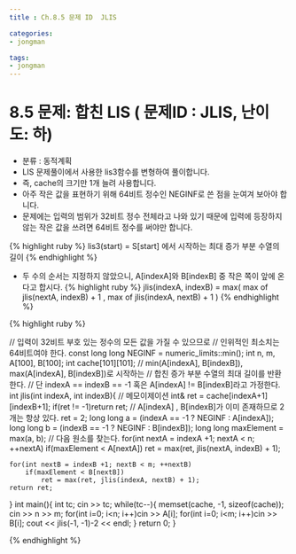 ```yaml
---
title : Ch.8.5 문제 ID  JLIS

categories:
- jongman

tags:
- jongman
---
```


# 8.5 문제: 합친 LIS ( 문제ID : JLIS, 난이도: 하)
[algo]: <https://algospot.com/judge/problem/read/JLIS>
- 분류 : 동적계획
- LIS 문제풀이에서 사용한 lis3함수를 변형하여 풀이합니다.
- 즉, cache의 크기만 1개 늘려 사용합니다.
- 아주 작은 값을 표현하기 위해 64비트 정수인 NEGINF로 쓴 점을 눈여겨 보아야 합니다.
- 문제에는 입력의 범위가 32비트 정수 전체라고 나와 있기 때문에 입력에 등장하지 않는 작은 값을 쓰려면
  64비트 정수를 써야만 합니다.

{% highlight ruby %}
lis3(start) = S[start] 에서 시작하는 최대 증가 부분 수열의 길이
{% endhighlight %}

- 두 수의 순서는 지정하지 않았으니, A[indexA]와 B[indexB] 중 작은 쪽이 앞에 온다고 합시다.
{% highlight ruby %}
jlis(indexA, indexB) = max( max of jlis(nextA, indexB) + 1 , 
                            max of jlis(indexA, nextB) + 1 )
{% endhighlight %}



{% highlight ruby %}

// 입력이 32비트 부호 있는 정수의 모든 값을 가질 수 있으므로
// 인위적인 최소치는 64비트여야 한다.
const long long NEGINF = numeric_limits<long long>::min();
int n, m, A[100], B[100];
int cache[101][101];
// min(A[indexA], B[indexB]), max(A[indexA], B[indexB])로 시작하는
// 합친 증가 부분 수열의 최대 길이를 반환한다.
// 단 indexA == indexB == -1 혹은 A[indexA] != B[indexB]라고 가정한다.
int jlis(int indexA, int indexB){
    // 메모이제이션
    int& ret = cache[indexA+1][indexB+1];
    if(ret != -1)return ret;
    // A[indexA] , B[indexB]가 이미 존재하므로 2개는 항상 있다.
    ret = 2;
    long long a = (indexA == -1 ? NEGINF : A[indexA]);
    long long b = (indexB == -1 ? NEGINF : B[indexB]);
    long long maxElement = max(a, b);
    // 다음 원소를 찾는다.
    for(int nextA = indexA +1; nextA < n; ++nextA)
        if(maxElement < A[nextA])
            ret = max(ret, jlis(nextA, indexB) + 1);

    for(int nextB = indexB +1; nextB < m; ++nextB)
        if(maxElement < B[nextB])
            ret = max(ret, jlis(indexA, nextB) + 1);
    return ret;
}
int main(){
    int tc;
    cin >> tc;
    while(tc--){
        memset(cache, -1, sizeof(cache));
        cin >> n >> m;
        for(int i=0; i<n; i++)cin >> A[i];
        for(int i=0; i<m; i++)cin >> B[i];
        cout << jlis(-1, -1)-2 << endl;
    }
    return 0;
}

{% endhighlight %}

